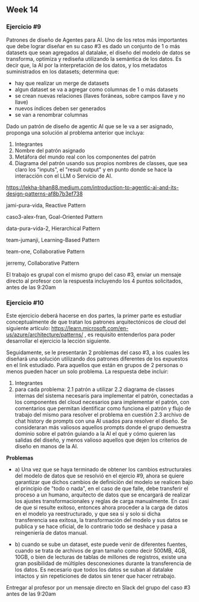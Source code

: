 ## Week 14

### Ejercicio #9

Patrones de diseño de Agentes para AI. Uno de los retos más importantes que debe lograr diseñar en su caso #3 es dado un conjunto de 1 o más datasets que sean agregados al datalake, el diseño del modelo de datos se transforma, optimiza y rediseña utilizando la semántica de los datos. Es decir que, la AI por la interpretación de los datos, y los metadatos suministrados en los datasets; determina que:
- hay que realizar un merge de datasets
- algun dataset se va a agregar como columnas de 1 o más datasets
- se crean nuevas relaciones (llaves foráneas, sobre campos llave y no llave)
- nuevos índices deben ser generados
- se van a renombrar columnas 

Dado un patrón de diseño de agentic AI que se le va a ser asignado, proponga una solución al problema anterior que incluya:

1. Integrantes 
2. Nombre del patrón asignado
3. Metáfora del mundo real con los componentes del patrón 
4. Diagrama del patrón usando sus propios nombres de classes, que sea claro los "inputs", el "result output" y en punto donde se hace la interacción con el LLM o Servicio de AI.

https://lekha-bhan88.medium.com/introduction-to-agentic-ai-and-its-design-patterns-af8b7b3ef738

jami-pura-vida, Reactive Pattern

caso3-alex-fran, Goal-Oriented Pattern

data-pura-vida-2, Hierarchical Pattern

team-jumanji, Learning-Based Pattern

team-one, Collaborative Pattern

jerremy,  Collaborative Pattern

El trabajo es grupal con el mismo grupo del caso #3, enviar un mensaje directo al profesor con la respuesta incluyendo los 4 puntos solicitados, antes de las 9:20am

### Ejercicio #10

Este ejercicio deberá hacerse en dos partes, la primer parte es estudiar conceptualmente de que tratan los patrones arquitectónicos de cloud del siguiente artículo: https://learn.microsoft.com/en-us/azure/architecture/patterns/ , es requisito entenderlos para poder desarrollar el ejercicio la lección siguiente.

Seguidamente, se le presentarán 2 problemas del caso #3, a los cuales les diseñará una solución utilizando dos patrones diferentes de los expuestos en el link estudiado. Para aquellos que están en grupos de 2 personas o menos pueden hacer un solo problema. La respuesta debe incluir:

1. Integrantes
2. para cada problema:
    2.1 patrón a utilizar
    2.2 diagrama de classes internas del sistema necesaris para implementar el patrón, conectadas a los componentes del cloud necesarios para implementar el patrón, con comentarios que permitan identificar como funciona el patrón y flujo de trabajo del mismo para resolver el problema en cuestión 
    2.3 archivo de chat history de prompts con una AI usados para resolver el diseño. Se consideraran más valiosos aquellos prompts donde el grupo demuestra dominio sobre el patrón guiando a la AI el qué y cómo quieren las salidas del diseño, y menos valioso aquellos que dejen los criterios de diseño en manos de la AI. 


**Problemas**

- a) Una vez que se haya terminado de obtener los cambios estructurales del modelo de datos que se resolvió en el ejercio #9, ahora se quiere garantizar que dichos cambios de definición del modelo se realicen bajo el principio de "todo o nada", en el caso de que falle, debe transferir el proceso a un humano, arquitecto de datos que se encargará de realizar los ajustes transformacionales y reglas de carga manualmente. En casi de que si resulte exitoso, entonces ahora proceder a la carga de datos en el modelo ya reestructurado, y que sea si y solo si dicha transferencia sea exitosa, la transformación del modelo y sus datos se publica y se hace oficial, de lo contrario todo se deshace y pasa a reingeniería de datos manual. 

- b) cuando se sube un dataset, este puede venir de diferentes fuentes, cuando se trata de archivos de gran tamaño como decir 500MB, 4GB, 10GB, o bien de lecturas de tablas de millones de registros, existe una gran posibilidad de múltiples desconexiones durante la transferencia de los datos. Es necesario que todos los datos se suban al datalake intactos y sin repeticiones de datos sin tener que hacer retrabajo. 


Entregar al profesor por un mensaje directo en Slack del grupo del caso #3 antes de las 9:20am
